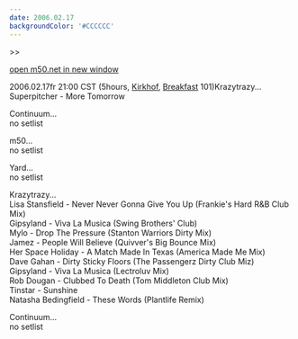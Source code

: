 ```yaml
---
date: 2006.02.17
backgroundColor: '#CCCCCC'
---
```


\>>

[open m50.net in new window](http://m50.net/)

2006.02.17fr 21:00 CST (5hours, [Kirkhof](http://www.gvsu.edu/), [Breakfast](http://breakfast.wcks.org/) 101)Krazytrazy...  
Superpitcher - More Tomorrow  

Continuum...  
no setlist  

m50...  
no setlist  

Yard...  
no setlist  

Krazytrazy...  
Lisa Stansfield - Never Never Gonna Give You Up (Frankie's Hard R&B Club Mix)  
Gipsyland - Viva La Musica (Swing Brothers' Club)  
Mylo - Drop The Pressure (Stanton Warriors Dirty Mix)  
Jamez - People Will Believe (Quivver's Big Bounce Mix)  
Her Space Holiday - A Match Made In Texas (America Made Me Mix)  
Dave Gahan - Dirty Sticky Floors (The Passengerz Dirty Club Miz)  
Gipsyland - Viva La Musica (Lectroluv Mix)  
Rob Dougan - Clubbed To Death (Tom Middleton Club Mix)  
Tinstar - Sunshine  
Natasha Bedingfield - These Words (Plantlife Remix)  

Continuum...  
no setlist